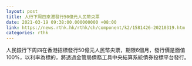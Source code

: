 ```yaml
---
layout: post
title: 人行下周四來港發行50億元人民幣央票
date: 2021-03-19 09:38:00.000000000 +08:00
link: https://news.rthk.hk/rthk/ch/component/k2/1581426-20210319.htm
categories: rthk
---
```


人民銀行下周四在香港招標發行50億元人民幣央票，期限6個月，發行價是面值100%，以利率為標的，將透過金管局債務工具中央結算系統債券投標平台發行。
